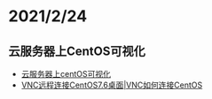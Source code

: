 # 2021/2/24
## 云服务器上CentOS可视化
- [云服务器上centOS可视化](https://blog.csdn.net/qq_37666178/article/details/88071108)
- [VNC远程连接CentOS7.6桌面|VNC如何连接CentOS](https://zhuanlan.zhihu.com/p/87760397)
